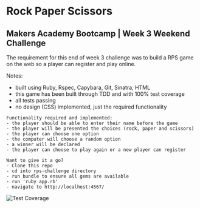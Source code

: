 # Rock Paper Scissors

Makers Academy Bootcamp | Week 3 Weekend Challenge
-------

The requirement for this end of week 3 challenge was to build a RPS game on the web so a player can register and play online.  

Notes: 
- built using Ruby, Rspec, Capybara, Git, Sinatra, HTML
- this game has been built through TDD and with 100% test coverage 
- all tests passing
- no design (CSS) implemented, just the required functionality

```
Functionality required and implemented:
- the player should be able to enter their name before the game
- the player will be presented the choices (rock, paper and scissors)
- the player can choose one option
- the computer will choose a random option
- a winner will be declared
- the player can choose to play again or a new player can register

```

```
Want to give it a go? 
- Clone this repo
- cd into rps-challenge directory
- run bundle to ensure all gems are available
- run 'ruby app.rb'
- navigate to http://localhost:4567/
```

![Test Coverage](https://user-images.githubusercontent.com/10349072/147600240-264ce540-d830-4490-8340-9612c080709c.png)
